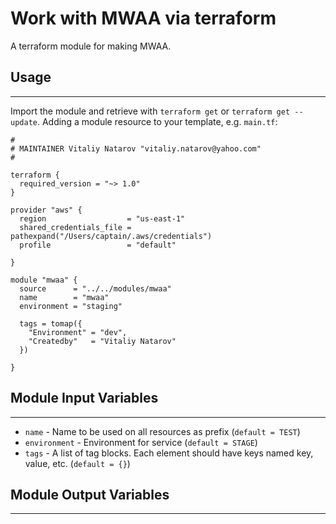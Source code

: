 # Work with MWAA via terraform

A terraform module for making MWAA.


## Usage
----------------------
Import the module and retrieve with ```terraform get``` or ```terraform get --update```. Adding a module resource to your template, e.g. `main.tf`:

```
#
# MAINTAINER Vitaliy Natarov "vitaliy.natarov@yahoo.com"
#

terraform {
  required_version = "~> 1.0"
}

provider "aws" {
  region                  = "us-east-1"
  shared_credentials_file = pathexpand("/Users/captain/.aws/credentials")
  profile                 = "default"

}

module "mwaa" {
  source      = "../../modules/mwaa"
  name        = "mwaa"
  environment = "staging"

  tags = tomap({
    "Environment" = "dev",
    "Createdby"   = "Vitaliy Natarov"
  })

}

```

## Module Input Variables
----------------------
- `name` - Name to be used on all resources as prefix (`default = TEST`)
- `environment` - Environment for service (`default = STAGE`)
- `tags` - A list of tag blocks. Each element should have keys named key, value, etc. (`default = {}`)

## Module Output Variables
----------------------
